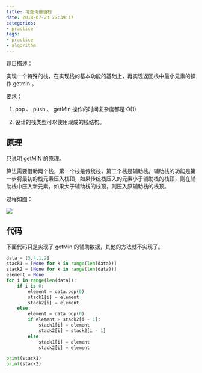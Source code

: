 ```yaml
---
title: 可查询最值栈
date: 2018-07-23 22:39:17
categories:
- practice
tags:
- practice
- algorithm
---
```

题目描述：

实现一个特殊的栈，在实现栈的基本功能的基础上，再实现返回栈中最小元素的操作 getmin 。

要求：

1. pop 、 push 、 getMin 操作的时间复杂度都是 O(1)

2. 设计的栈类型可以使用现成的栈结构。

<!-- more -->

## 原理

只说明 getMIN 的原理。

算法需要借助两个栈，第一个栈是传统栈，第二个栈是辅助栈。辅助栈的功能是第一步将最初的栈元素压入栈顶，如果传统栈压入的元素小于辅助栈的栈顶，则在辅助栈中压入新元素，如果大于辅助栈的栈顶，则压入原辅助栈的栈顶。

过程如图：

![](/images/practice/27.png)

## 代码

下面代码只是实现了 getMin 的辅助数据，其他的方法就不实现了。

```python
data = [5,4,1,2]
stack1 = [None for k in range(len(data))]
stack2 = [None for k in range(len(data))]
element = None
for i in range(len(data)):
    if i is 0:
        element = data.pop(0)
        stack1[i] = element
        stack2[i] = element
    else:
        element = data.pop(0)
        if element > stack2[i - 1]:
            stack1[i] = element
            stack2[i] = stack2[i - 1]
        else:
            stack1[i] = element
            stack2[i] = element

print(stack1)
print(stack2)
```
